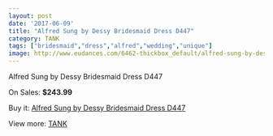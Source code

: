 ```yaml
---
layout: post
date: '2017-06-09'
title: "Alfred Sung by Dessy Bridesmaid Dress D447"
category: TANK
tags: ["bridesmaid","dress","alfred","wedding","unique"]
image: http://www.eudances.com/6462-thickbox_default/alfred-sung-by-dessy-bridesmaid-dress-d447.jpg
---
```

Alfred Sung by Dessy Bridesmaid Dress D447

On Sales: **$243.99**
<a href="https://www.eudances.com/en/tank/2358-alfred-sung-by-dessy-bridesmaid-dress-d447.html"><amp-img layout="responsive" width="600" height="600" src="//www.eudances.com/6462-thickbox_default/alfred-sung-by-dessy-bridesmaid-dress-d447.jpg" alt="Alfred Sung by Dessy Bridesmaid Dress D447 0" /></a>
<a href="https://www.eudances.com/en/tank/2358-alfred-sung-by-dessy-bridesmaid-dress-d447.html"><amp-img layout="responsive" width="600" height="600" src="//www.eudances.com/6463-thickbox_default/alfred-sung-by-dessy-bridesmaid-dress-d447.jpg" alt="Alfred Sung by Dessy Bridesmaid Dress D447 1" /></a>

Buy it: [Alfred Sung by Dessy Bridesmaid Dress D447](https://www.eudances.com/en/tank/2358-alfred-sung-by-dessy-bridesmaid-dress-d447.html "Alfred Sung by Dessy Bridesmaid Dress D447")

View more: [TANK](https://www.eudances.com/en/28-tank "TANK")